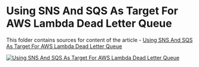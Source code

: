 # Using SNS And SQS As Target For AWS Lambda Dead Letter Queue

This folder contains sources for content of the article - [Using SNS And SQS As Target For AWS Lambda Dead Letter Queue](https://hands-on.cloud/using-sns-and-sqs-as-target-for-aws-lambda-dead-letter-queue/)

[![Using SNS And SQS As Target For AWS Lambda Dead Letter Queue](https://hands-on.cloud/using-sns-and-sqs-as-target-for-aws-lambda-dead-letter-queue/Using-SNS-And-SQS-As-Target-For-AWS-Lambda-Dead-Letter-Queue.png)](https://hands-on.cloud/using-sns-and-sqs-as-target-for-aws-lambda-dead-letter-queue/)
